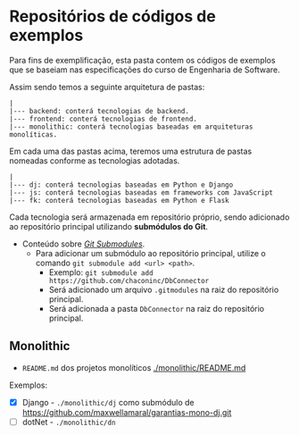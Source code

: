 # Repositórios de códigos de exemplos

Para fins de exemplificação, esta pasta contem os códigos de exemplos que se baseiam nas especificações do curso de Engenharia de Software.

Assim sendo temos a seguinte arquitetura de pastas:

```
|
|--- backend: conterá tecnologias de backend.
|--- frontend: conterá tecnologias de frontend.
|--- monolithic: conterá tecnologias baseadas em arquiteturas monolíticas.
```

Em cada uma das pastas acima, teremos uma estrutura de pastas nomeadas conforme as tecnologias adotadas.

```
|
|--- dj: conterá tecnologias baseadas em Python e Django
|--- js: conterá tecnologias baseadas em frameworks com JavaScript
|--- fk: conterá tecnologias baseadas em Python e Flask
```

Cada tecnologia será armazenada em repositório próprio, sendo adicionado ao repositório principal utilizando **submódulos do Git**.

* Conteúdo sobre _[Git Submodules](https://git-scm.com/book/en/v2/Git-Tools-Submodules)_.
  * Para adicionar um submódulo ao repositório principal, utilize o comando `git submodule add <url> <path>`.
    * Exemplo: `git submodule add https://github.com/chaconinc/DbConnector`
    * Será adicionado um arquivo `.gitmodules` na raiz do repositório principal.
    * Será adicionada a pasta `DbConnector` na raiz do repositório principal.

## Monolithic

* `README.md` dos projetos monolíticos [./monolithic/README.md](./monolithic/README.md)

Exemplos:

* [x] Django - `./monolithic/dj` como submódulo de <https://github.com/maxwellamaral/garantias-mono-dj.git>
* [ ] dotNet - `./monolithic/dn`
